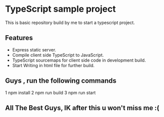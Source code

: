# TypeScript sample project
This is basic repository build by me to start a typescript project.

## Features
- Express static server.
- Compile client side TypeScript to JavaScript.
- TypeScript sourcemaps for client side code in development build.
- Start Writing in html file for further build.

## Guys , run the following commands
1 npm install
2 npm run build
3 npm run start

## All The Best Guys, IK after this u won't miss me :(
